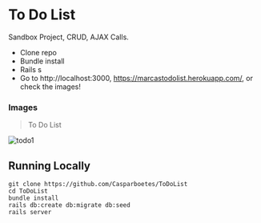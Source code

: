 # To Do List

Sandbox Project, CRUD, AJAX Calls.

- Clone repo
- Bundle install
- Rails s
- Go to http://localhost:3000, https://marcastodolist.herokuapp.com/, or check the images!


### Images

> To Do List

![todo1](https://user-images.githubusercontent.com/34174855/38488841-f5e5d30a-3be4-11e8-864d-8229fb0067e3.png)



## Running Locally

```
git clone https://github.com/Casparboetes/ToDoList
cd ToDoList
bundle install
rails db:create db:migrate db:seed
rails server
```
